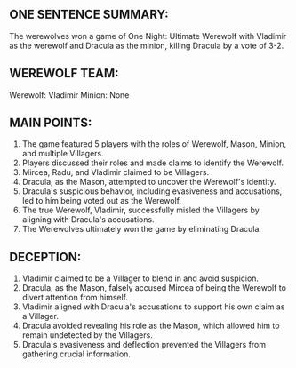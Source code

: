 ## ONE SENTENCE SUMMARY:
The werewolves won a game of One Night: Ultimate Werewolf with Vladimir as the werewolf and Dracula as the minion, killing Dracula by a vote of 3-2.

## WEREWOLF TEAM:
Werewolf: Vladimir
Minion: None

## MAIN POINTS:
1. The game featured 5 players with the roles of Werewolf, Mason, Minion, and multiple Villagers.
2. Players discussed their roles and made claims to identify the Werewolf.
3. Mircea, Radu, and Vladimir claimed to be Villagers.
4. Dracula, as the Mason, attempted to uncover the Werewolf's identity.
5. Dracula's suspicious behavior, including evasiveness and accusations, led to him being voted out as the Werewolf.
6. The true Werewolf, Vladimir, successfully misled the Villagers by aligning with Dracula's accusations.
7. The Werewolves ultimately won the game by eliminating Dracula.

## DECEPTION:
1. Vladimir claimed to be a Villager to blend in and avoid suspicion.
2. Dracula, as the Mason, falsely accused Mircea of being the Werewolf to divert attention from himself.
3. Vladimir aligned with Dracula's accusations to support his own claim as a Villager.
4. Dracula avoided revealing his role as the Mason, which allowed him to remain undetected by the Villagers.
5. Dracula's evasiveness and deflection prevented the Villagers from gathering crucial information.